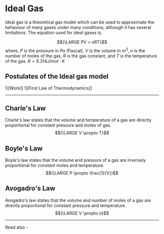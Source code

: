 # Ideal Gas
Ideal gas is a theoretical gas model which can be used to approximate the behaviour of many gases under many conditions, although it has several limitations. The equation used for ideal gases is,

$${\LARGE PV  = nRT}$$
where, *P* is the pressure in *Pa* (Pascal),
*V* is the volume in ${m^3}$,
*n* is the number of moles of the gas,
*R* is the gas constant, and
*T* is the temperature of the gas.
${R = 8.314 J/mol \cdot K}$

## Postulates of the Ideal gas model






![[Work]]
![[First Law of Thermodynamics]]


---

## Charle's Law
Charle's law states that the volume and temperature of a gas are directly proportional for constant pressure and moles of gas.
$${\LARGE V \propto T}$$
## Boyle's Law
Boyle's law states that the volume and pressure of a gas are inversely proportional for constant moles and temperature.
$${\LARGE P \propto \frac{1}{V}}$$
## Avogadro's Law
Avogadro's law states that the volume and number of moles of a gas are directly proportional for constant pressure and temperature.
$${\LARGE V \propto n}$$

---
Read also - 
